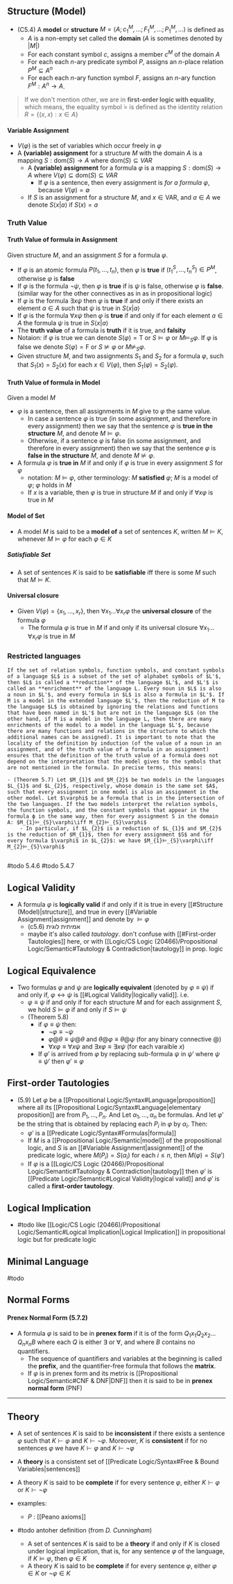 ## Structure (Model)

- (C5.4) A **model** or **structure** $M = \langle A; c_1^M, \ldots; F_1^M, \ldots ;P_{1}^{M},\dots\rangle$ is defined as
	- $A$ is a non-empty set called the **domain** ($A$ is sometimes denoted by $|M|$)
	- For each constant symbol $c$, assigns a member $c^M$ of the domain $A$
	- For each each $n$-ary predicate symbol $P$, assigns an $n$-place relation $P^M\subseteq A^n$
	- For each each $n$-ary function symbol $F$, assigns an $n$-ary function $F^{M}: A^{n}\to{A}$. 


> If we don't mention other, we are in **first-order logic with equality**, which means, the equality symbol ̇$=$ is defined as the identity relation $R = \{(x, x) : x \in A\}$


#### Variable Assignment

- $V(\varphi)$ is the set of variables which occur freely in $\varphi$
- A **(variable) assignment** for a structure $M$ with the domain $A$ is a mapping $S:\text{dom}(S)\to A$ where $\text{dom}(S)\subseteq{VAR}$
	- A **(variable) assignment** for a formula $\varphi$ is a mapping $S:\text{dom}(S)\to A$ where $V(\varphi)\subseteq\text{dom}(S)\subseteq{VAR}$ 
		- If $\varphi$ is a sentence, then every assignment is *for a formula* $\varphi$, because $V(\varphi)=\emptyset$
	- If $S$ is an assignment for a structure $M$, and $x \in \text{VAR}$, and $a\in{A}$ we denote $S\langle{x|a}\rangle$ if $S(x)=a$

### Truth Value

#### Truth Value of formula in Assignment

Given structure $M$, and an assignment $S$ for a formula $\varphi$.

- If $\varphi$ is an atomic formula $P(t_{1},\dots,t_{n})$, then $\varphi$ is **true** if $(t_{1}^S,\dots,t_{n}^S)\in{P^M}$, otherwise $\varphi$ is **false**
- If $\varphi$ is the formula $\lnot{\psi}$, then $\varphi$ is **true** if is $\psi$ is false, otherwise $\varphi$ is **false**. (similar way for the other connectives as in as in propositional logic)
- If $\varphi$ is the formula $\exists x\psi$ then $\varphi$ is **true** if and only if there exists an element $a\in A$ such that $\psi$ is true in $S\langle{x|a}\rangle$
- If $\varphi$ is the formula $\forall x\psi$ then $\varphi$ is **true** if and only if for each element $a\in A$ the formula $\psi$ is true in $S\langle{x|a}\rangle$
- The **truth value** of a formula is **truth** if it is true, and **falsity**
- Notaion: if $\varphi$ is true we can denote $S(\varphi)=\mathsf{T}$ or $S\models{\varphi}$ or $M\models_{S}\varphi$. If $\varphi$ is false we denote $S(\varphi)=\mathsf{F}$ or $S\nvDash\varphi$ or $M\nvDash_{S}\varphi$.
- Given structure $M$, and two assignments $S_{1}$ and $S_{2}$ for a formula $\varphi$, such that $S_{1}(x)=S_{2}(x)$ for each $x \in V(\varphi)$, then $S_{1}(\varphi)=S_{2}(\varphi)$.

#### Truth Value of formula in Model

Given a model $M$

- $\varphi$ is a sentence, then all assignments in $M$ give to $\varphi$ the same value. 
	- In case a sentence $\varphi$ is true (in some assignment, and therefore in every assignment) then we say that the sentence $\varphi$ is **true in the structure** $M$, and denote $M\models{\varphi}$. 
	- Otherwise, if a sentence $\varphi$ is false (in some assignment, and therefore in every assignment) then we say that the sentence $\varphi$ is **false in the structure** $M$, and denote $M\nvDash{\varphi}$.
- A formula $\varphi$ is **true in** $M$ if and only if $\varphi$ is true in every assignment $S$ for $\varphi$ 
	- notation: $M\models{\varphi}$, other terminology: $M$ **satisfied** $\varphi$; $M$ is a model of $\varphi$; $\varphi$ holds in $M$
	- If $x$ is a variable, then $\varphi$ is true in structure $M$ if and only if $\forall x\varphi$ is true in $M$


#### Model of Set

- A model $M$ is said to be a **model of** a set of sentences $K$, written $M\models K$, whenever $M\models{\varphi}$ for each $\varphi \in K$

##### Satisfiable Set

- A set of sentences $K$ is said to be **satisfiable** iff there is some $M$ such that $M\models K$.

#### Universal closure

- Given $V(\varphi)=\{ x_{1},\dots,x_{r} \}$, then $\forall x_{1}\dots \forall x_{r}\varphi$ the **universal closure** of the formula $\varphi$
	- The formula $\varphi$ is true in $M$ if and only if its universal closure $\forall x_{1}\dots \forall x_{r}\varphi$ is true in $M$


### Restricted languages

```
If the set of relation symbols, function symbols, and constant symbols of a language $L$ is a subset of the set of alphabet symbols of $L'$, then $L$ is called a **reduction** of the language $L'$, and $L'$ is called an **enrichment** of the language L. Every noun in $L$ is also a noun in $L'$, and every formula in $L$ is also a formula in $L'$. If M is a model in the extended language $L'$, then the reduction of M to the language $L$ is obtained by ignoring the relations and functions that have been named in $L'$ but are not in the language $L$ (on the other hand, if M is a model in the language L, then there are many enrichments of the model to a model in the language $L'$, because there are many functions and relations in the structure to which the additional names can be assigned). It is important to note that the locality of the definition by induction (of the value of a noun in an assignment, and of the truth value of a formula in an assignment) ensures that the definition of the truth value of a formula does not depend on the interpretation that the model gives to the symbols that are not mentioned in the formula. In precise terms, this means:

- (Theorem 5.7) Let $M_{1}$ and $M_{2}$ be two models in the languages $L_{1}$ and $L_{2}$, respectively, whose domain is the same set $A$, such that every assignment in one model is also an assignment in the other model. Let $\varphi$ be a formula that is in the intersection of the two languages. If the two models interpret the relation symbols, the function symbols, and the constant symbols that appear in the formula ϕ in the same way, then for every assignment S in the domain A: $M_{1}⊨_{S}​\varphi\iff M_{2}⊨_{S}​\varphi$
	- In particular, if $L_{2}$ is a reduction of $L_{1}$ and $M_{2}$ is the reduction of $M_{1}$, then for every assignment $S$ and for every formula $\varphi$ in $L_{2}$: we have $M_{1}⊨_{S}​\varphi\iff M_{2}⊨_{S}​\varphi$


```

#todo 5.4.6
#todo 5.4.7


## Logical Validity

- A formula $\varphi$ is **logically valid** if and only if it is true in every [[#Structure (Model)|structure]], and true in every [[#Variable Assignment|assignment]] and denote by $\models \varphi$
	- (c5.6) אמיתית לוגית
	-  maybe it's also called *tautology*. don't confuse with [[#First-order Tautologies]] here, or with [[Logic/CS Logic (20466)/Propositional Logic/Semantic#Tautology & Contradiction|tautology]] in prop. logic
## Logical Equivalence

- Two formulas $φ$ and $ψ$ are **logically equivalent** (denoted by $φ\equiv ψ$) if and only if, $\varphi\leftrightarrow\psi$ is [[#Logical Validity|logically valid]]. i.e.
	- $φ\equiv ψ$ if and only if for each structure $M$ and for each assignment $S$, we hold $S\models\varphi$ if and only if $S\models\psi$ 
	- (Theorem 5.8) 
		- if $\varphi\equiv \psi$ then: 
			- $\lnot\varphi\equiv \lnot\psi$
			- $\varphi@\theta\equiv\psi@\theta$ and $\theta@\varphi\equiv\theta@\psi$ (for any binary connective $@$)
			- $\forall x\varphi\equiv \forall x\psi$ and $\exists x\varphi\equiv \exists x\psi$ (for each varaible $x$)
		- If $\varphi'$ is arrived from $\varphi$ by replacing sub-formula $\psi$ in $\psi'$ where $\psi\equiv \psi'$ then $\varphi'\equiv \varphi$

## First-order Tautologies

- (5.9) Let $\varphi$ be a [[Propositional Logic/Syntax#Language|proposition]] where all its [[Propositional Logic/Syntax#Language|elementary proposition]] are from $P_1,\dots ,P_n$. And Let $\alpha_1,\dots,\alpha_n$ be formulas. And let $\varphi'$ be the string that is obtained by replacing each $P_i$ in $\varphi$ by $\alpha_i$. Then:
	- $\varphi'$ is a [[Predicate Logic/Syntax#Formulas|formula]]
	- If $M$ is a [[Propositional Logic/Semantic|model]] of the propositional logic, and $S$ is an [[#Variable Assignment|assignment]] of the predicate logic, where $M(P_i)=S(\alpha_i)$ for each $i\leq n$, then $M(\varphi)=S(\varphi')$
	- If $\varphi$ is a [[Logic/CS Logic (20466)/Propositional Logic/Semantic#Tautology & Contradiction|tautology]] then $\varphi'$ is [[Predicate Logic/Semantic#Logical Validity|logical valid]] and $\varphi'$ is called a **first-order tautology**.


## Logical Implication

- #todo like [[Logic/CS Logic (20466)/Propositional Logic/Semantic#Logical Implication|Logical Implication]] in propositional logic but for predicate logic


## Minimal Language

#todo 


## Normal Forms
#### Prenex Normal Form (5.7.2)

- A formula $\varphi$ is said to be in **prenex form** if it is of the form $Q_{1}x_{1}Q_{2}x_{2} \dots Q_{n} x_{n} B$ where each $Q$ is either $∃$ or $∀$, and where $B$ contains no quantifiers. 
	- The sequence of quantifiers and variables at the beginning is called the **prefix**, and the quantifier-free formula that follows the **matrix**.
	- If $\varphi$ is in prenex form and its metrix is [[Propositional Logic/Semantic#CNF & DNF|DNF]] then it is said to be in **prenex normal form** (PNF)


____
## Theory


- A set of sentences $K$ is said to be **inconsistent** if there exists a sentence $\varphi$ such that $K ⊢ \varphi$ and $K ⊢ ¬\varphi$. Moreover, $K$ is **consistent** if for no sentences $\varphi$ we have $K ⊢ \varphi$ and $K ⊢ ¬\varphi$
- A **theory** is a consistent set of [[Predicate Logic/Syntax#Free & Bound Variables|sentences]]
- A theory $K$ is said to be **complete** if for every sentence $φ$, either $K \vdash\varphi$ or $K \vdash\lnot\varphi$


- examples:
	- $P$ : [[Peano axioms]] 


- #todo antoher definition  (from *D. Cunningham*)  
	- A set of sentences $K$ is said to be a **theory** if and only if $K$ is closed under logical implication, that is, for any sentence $\varphi$ of the language, if $K \models \varphi$, then $\varphi \in K$
	- A theory $K$ is said to be **complete** if for every sentence $φ$, either $φ ∈ K$ or $¬φ ∈ K$